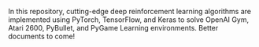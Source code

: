 In this repository, cutting-edge deep reinforcement learning algorithms are implemented using PyTorch, TensorFlow, and Keras to solve OpenAI Gym, Atari 2600, PyBullet, and PyGame Learning environments.
Better documents to come!

